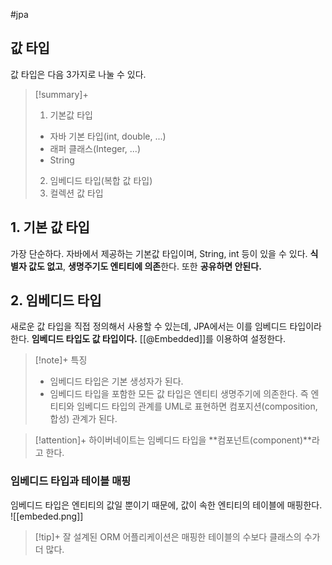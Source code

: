 #jpa

## 값 타입
값 타입은 다음 3가지로 나눌 수 있다.

> [!summary]+ 
> 1. 기본값 타입
> + 자바 기본 타입(int, double, ...)
> + 래퍼 클래스(Integer, ...)
> + String
> 2. 임베디드 타입(복합 값 타입)
> 3. 컬렉션 값 타입


## 1. 기본 값 타입
가장 단순하다. 자바에서 제공하는 기본값 타입이며, String, int 등이 있을 수 있다. **식별자 값도 없고**, **생명주기도 엔티티에 의존**한다. 또한 **공유하면 안된다.**

## 2. 임베디드 타입
새로운 값 타입을 직접 정의해서 사용할 수 있는데, JPA에서는 이를 임베디드 타입이라 한다. **임베디드 타입도 값 타입이다.** [[@Embedded]]를 이용하여 설정한다.

> [!note]+ 특징
> + 임베디드 타입은 기본 생성자가 된다.
> + 임베디드 타입을 포함한 모든 값 타입은 엔티티 생명주기에 의존한다. 즉 엔티티와 임베디드 타입의 관계를 UML로 표현하면 컴포지션(composition, 합성) 관계가 된다.

> [!attention]+ 
> 하이버네이트는 임베디드 타입을 **컴포넌트(component)**라고 한다.

### 임베디드 타입과 테이블 매핑
임베디드 타입은 엔티티의 값일 뿐이기 때문에, 값이 속한 엔티티의 테이블에 매핑한다.
![[embeded.png]]

> [!tip]+ 
> 잘 설계된 ORM 어플리케이션은 매핑한 테이블의 수보다 클래스의 수가 더 많다.

